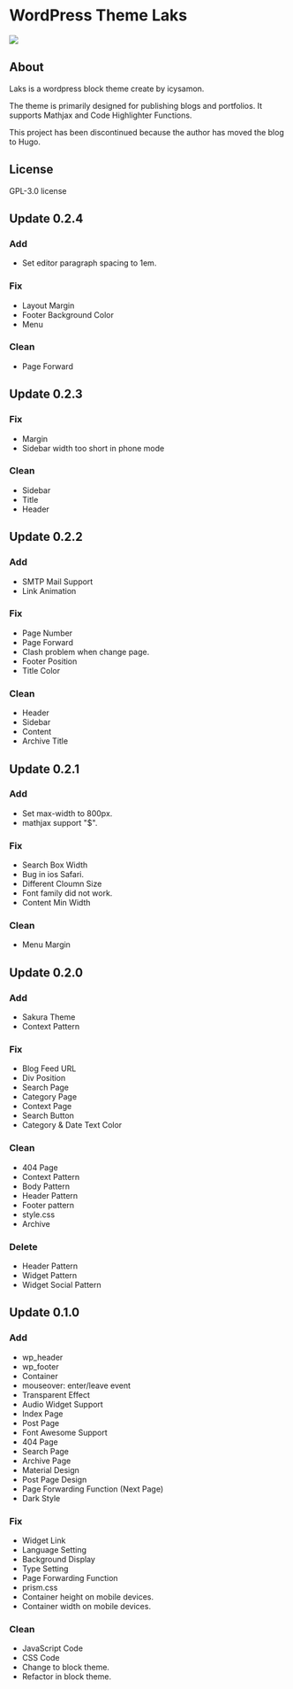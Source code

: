 # WordPress Theme Laks
![](screenshot.jpg)
## About
Laks is a wordpress block theme create by icysamon.

The theme is primarily designed for publishing blogs and portfolios. It supports Mathjax and Code Highlighter Functions.

This project has been discontinued because the author has moved the blog to Hugo.

## License
GPL-3.0 license

## Update 0.2.4
### Add
- Set editor paragraph spacing to 1em.

### Fix
- Layout Margin
- Footer Background Color
- Menu

### Clean
- Page Forward

## Update 0.2.3
### Fix
- Margin
- Sidebar width too short in phone mode

### Clean
- Sidebar
- Title
- Header

## Update 0.2.2
### Add
- SMTP Mail Support
- Link Animation

### Fix
- Page Number
- Page Forward
- Clash problem when change page.
- Footer Position
- Title Color

### Clean
- Header
- Sidebar
- Content
- Archive Title

## Update 0.2.1
### Add
- Set max-width to 800px.
- mathjax support "$".

### Fix
- Search Box Width
- Bug in ios Safari.
- Different Cloumn Size
- Font family did not work.
- Content Min Width

### Clean
- Menu Margin

## Update 0.2.0
### Add
- Sakura Theme
- Context Pattern

### Fix
- Blog Feed URL
- Div Position
- Search Page
- Category Page
- Context Page
- Search Button
- Category & Date Text Color

### Clean
- 404 Page
- Context Pattern
- Body Pattern
- Header Pattern
- Footer pattern
- style.css
- Archive

### Delete
- Header Pattern
- Widget Pattern
- Widget Social Pattern

## Update 0.1.0
### Add
- wp_header
- wp_footer
- Container
- mouseover: enter/leave event
- Transparent Effect
- Audio Widget Support
- Index Page
- Post Page
- Font Awesome Support
- 404 Page
- Search Page
- Archive Page
- Material Design
- Post Page Design
- Page Forwarding Function (Next Page)
- Dark Style

### Fix
- Widget Link
- Language Setting
- Background Display
- Type Setting
- Page Forwarding Function
- prism.css
- Container height on mobile devices.
- Container width on mobile devices.

### Clean
- JavaScript Code
- CSS Code
- Change to block theme.
- Refactor in block theme.
